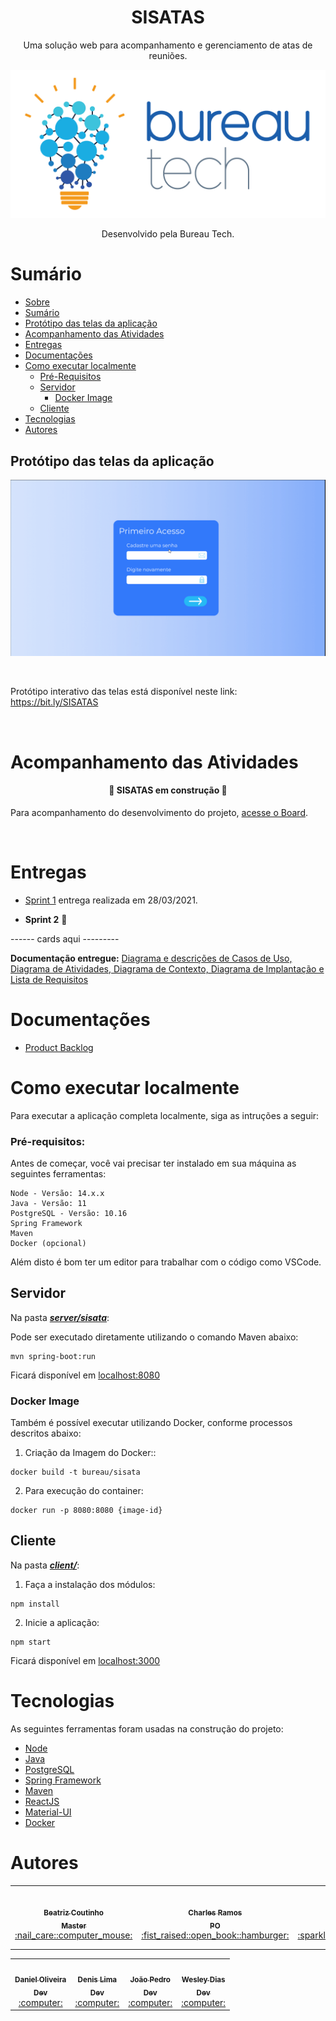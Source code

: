<h1 align="center">SISATAS</h1>

<p align="center">Uma solução web para acompanhamento e gerenciamento de atas de reuniões.</p>

<div align="center">

![logo](./assets/png/BureauTechLogo.png)

Desenvolvido pela Bureau Tech.

</div>

# Sumário

   * [Sobre](#SISATAS)
   * [Sumário](#sumário)
   * [Protótipo das telas da aplicação](#protótipo-das-telas-da-aplicação)
   * [Acompanhamento das Atividades](#acompanhamento-das-atividades)
   * [Entregas](#entregas)
   * [Documentações](#documentações)
   * [Como executar localmente](#como-executar-localmente)
      * [Pré-Requisitos](#pré-requisitos)
      * [Servidor](#servidor)
        * [Docker Image](#docker-image)
      * [Cliente](#cliente)
   * [Tecnologias](#tecnologias)
   * [Autores](#autores)

## Protótipo das telas da aplicação

![telas](./assets/gifs/telas.gif)

<br>

Protótipo interativo das telas está disponível neste link: https://bit.ly/SISATAS

<br>


# Acompanhamento das Atividades

<h4 align="center"> 
	🚧  SISATAS em construção  🚧
</h4>

Para acompanhamento do desenvolvimento do projeto, [acesse o Board](https://www.notion.so/b2249587d2c24f6995f4c7ba8dea304e?v=322477ad68b04c12ac4bc0e36c55bd61).

<br>

# Entregas

- [Sprint 1](https://github.com/BureauTech/ProjectSisatas/tree/prod/sprint-1) entrega realizada em 28/03/2021.

- **Sprint 2** 🚧

------ cards aqui ---------

**Documentação entregue:** [Diagrama e descrições de Casos de Uso, Diagrama de Atividades, Diagrama de Contexto, Diagrama de Implantação e Lista de Requisitos]()


# Documentações

- [Product Backlog](./docs/Product%20Backlog%20-%20SISATAS.pdf)

# Como executar localmente

Para executar a aplicação completa localmente, siga as intruções a seguir:

### Pré-requisitos:

Antes de começar, você vai precisar ter instalado em sua máquina as seguintes ferramentas:

```
Node - Versão: 14.x.x
Java - Versão: 11
PostgreSQL - Versão: 10.16
Spring Framework
Maven
Docker (opcional)
```

Além disto é bom ter um editor para trabalhar com o código como VSCode.

## Servidor

Na pasta [***server/sisata***](./server/sisata): <br>

Pode ser executado diretamente utilizando o comando Maven abaixo:

```
mvn spring-boot:run
```

Ficará disponível em [localhost:8080](http://localhost/8080)

### Docker Image

Também é possível executar utilizando Docker, conforme processos descritos abaixo:

1. Criação da Imagem do Docker::

```
docker build -t bureau/sisata
```

2. Para execução do container:

```
docker run -p 8080:8080 {image-id}
```

## Cliente

Na pasta [***client/***](./client): <br>

1. Faça a instalação dos módulos:
   
```
npm install
```

2. Inicie a aplicação: 

```
npm start
```

Ficará disponível em [localhost:3000](http://localhost/3000)

# Tecnologias

As seguintes ferramentas foram usadas na construção do projeto:

- [Node](https://nodejs.org/)
- [Java](https://www.java.com/)
- [PostgreSQL](https://www.postgresql.org/)
- [Spring Framework](https://spring.io/)
- [Maven](https://maven.apache.org/)
- [ReactJS](https://reactjs.org/)
- [Material-UI](https://material-ui.com/)
- [Docker](https://www.docker.com/)

# Autores

<table align="center">
  <tr>
    <td align="center"><a href="https://github.com/bibiacoutinho"><img src="https://avatars.githubusercontent.com/u/56437723?v=4?s=100" width="100px;" alt=""/><br /><sub><b>Beatriz Coutinho<br>Master</b></sub></a><br /><a href="https://github.com/BureauTech/ProjectSisatas/commits?author=bibiacoutinho" title="Master">:nail_care::computer_mouse: </a></td>
    <td align="center"><a href="https://github.com/charles-ramos"><img src="https://avatars.githubusercontent.com/u/25464287?v=4?s=100" width="100px;" alt=""/><br /><sub><b>Charles Ramos<br>PO</b></sub></a><br /><a href="https://github.com/BureauTech/ProjectSisatas/commits?author=charles-ramos" title="PO">:fist_raised::open_book::hamburger:</a></td>
    <td align="center"><a href="https://github.com/anaclaragraciano"><img src="https://avatars.githubusercontent.com/u/64653864?v=4?s=100" width="100px;" alt=""/><br /><sub><b>Ana Clara<br>Dev</b></sub></a><br /><a href="https://github.com/BureauTech/ProjectSisatas/commits?author=anaclaragraciano" title="Dev Team">:sparkles::iphone::open_book:</a></td>
    <td align="center"><a href="https://github.com/caiquesjc"><img src="https://avatars.githubusercontent.com/u/54915913?v=4?s=100" width="100px;" alt=""/><br /><sub><b>Caique Nascimento<br>Dev</b></sub></a><br /><a href="https://github.com/BureauTech/ProjectSisatas/commits?author=caiquesjc" title="Dev Team">:computer:</a></td>
</table>
<table align="center">
    <td align="center"><a href="https://github.com/danielsantosoliveira"><img src="https://avatars.githubusercontent.com/u/55162125?v=4?s=100" width="100px;" alt=""/><br /><sub><b>Daniel Oliveira<br>Dev</b></sub></a><br /><a href="https://github.com/BureauTech/ProjectSisatas/commits?author=danielsantosoliveira" title="Dev Team">:computer:</a></td>
    <td align="center"><a href="https://github.com/Denis-Lima"><img src="https://avatars.githubusercontent.com/u/55518511?v=4?s=100" width="100px;" alt=""/><br /><sub><b>Denis Lima<br>Dev</b></sub></a><br /><a href="https://github.com/BureauTech/ProjectSisatas/commits?author=Denis-Lima" title="Dev Team">:computer:</a></td>
    <td align="center"><a href="https://github.com/JoaoPSPereira"><img src="https://avatars.githubusercontent.com/u/55442593?v=4?s=100" width="100px;" alt=""/><br /><sub><b>João Pedro<br>Dev</b></sub></a><br /><a href="https://github.com/BureauTech/ProjectSisatas/commits?author=JoaoPSPereira" title="Dev Team">:computer:</a></td>
    <td align="center"><a href="https://github.com/WeDias"><img src="https://avatars.githubusercontent.com/u/56437612?v=4?s=100" width="100px;" alt=""/><br /><sub><b>Wesley Dias<br>Dev</b></sub></a><br /><a href="https://github.com/BureauTech/ProjectSisatas/commits?author=WeDias" title="Dev Team">:computer:</a></td>
  </tr>
</table>